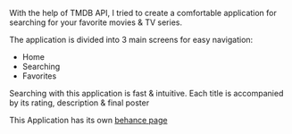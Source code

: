 With the help of TMDB API, I tried to create a comfortable application for searching for your favorite movies & TV series.

The application is divided into 3 main screens for easy navigation:
* Home 
* Searching 
* Favorites

Searching with this application is fast & intuitive. Each title is accompanied by its rating, description & final poster

This Application has its own [behance page](https://www.behance.net/gallery/165774285/TR-Movies-Mobile-App/)
